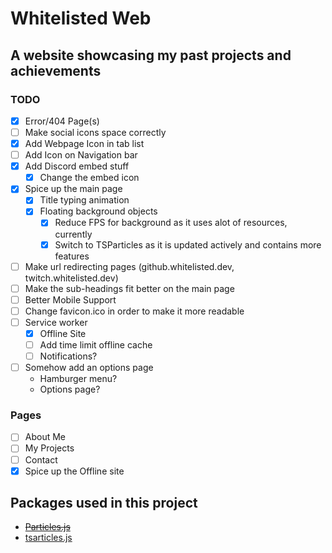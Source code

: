 # Whitelisted Web
## A website showcasing my past projects and achievements


### TODO

* [X] Error/404 Page(s)
* [ ] Make social icons space correctly
* [X] Add Webpage Icon in tab list
* [ ] Add Icon on Navigation bar
* [X] Add Discord embed stuff
    * [X] Change the embed icon
* [X] Spice up the main page
    * [X] Title typing animation
    * [X] Floating background objects
        * [X] Reduce FPS for background as it uses alot of resources, currently
        * [X] Switch to TSParticles as it is updated actively and contains more features
* [ ] Make url redirecting pages (github.whitelisted.dev, twitch.whitelisted.dev)
* [ ] Make the sub-headings fit better on the main page
* [ ] Better Mobile Support
* [ ] Change favicon.ico in order to make it more readable
* [ ] Service worker
    * [X] Offline Site
    * [ ] Add time limit offline cache
    * [ ] Notifications?
* [ ] Somehow add an options page
    * Hamburger menu?
    * Options page?

### Pages
* [ ] About Me
* [ ] My Projects
* [ ] Contact
* [X] Spice up the Offline site

## Packages used in this project
* ~~[Particles.js](https://github.com/VincentGarreau/particles.js/)~~
* [tsarticles.js](https://github.com/matteobruni/tsparticles)
